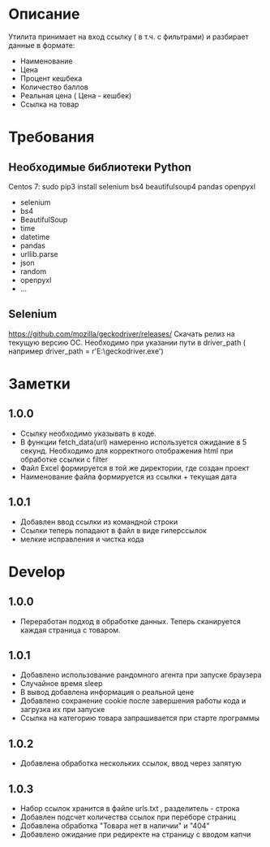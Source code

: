 # Описание
Утилита принимает на вход ссылку ( в т.ч. с фильтрами) и разбирает данные в формате:
- Наименование
- Цена 
- Процент кешбека 
- Количество баллов 
- Реальная цена ( Цена - кешбек) 
- Ссылка на товар

# Требования
## Необходимые библиотеки Python
Centos 7:
sudo pip3 install selenium bs4 beautifulsoup4 pandas openpyxl

 - selenium
 - bs4  
 - BeautifulSoup
 - time  
 - datetime  
 - pandas 
 - urllib.parse
 - json
 - random
 - openpyxl
 - ...

## Selenium 
https://github.com/mozilla/geckodriver/releases/
Скачать релиз на текущую версию ОС. Необходимо при указании пути в driver_path ( например driver_path = r'E:\\geckodriver.exe')
# Заметки
## 1.0.0
- Ссылку необходимо указывать в коде.
- В функции fetch_data(url) намеренно используется ожидание в 5 секунд. Необходимо для корректного отображения html при обработке ссылки с filter
- Файл Excel формируется в той же директории, где создан проект 
- Наименование файла формируется из ссылки + текущая дата
## 1.0.1
- Добавлен ввод ссылки из командной строки
- Ссылки теперь попадают в файл в виде гиперссылок
- мелкие исправления и чистка кода

# Develop
## 1.0.0
- Переработан подход в обработке данных. Теперь сканируется каждая страница с товаром.

## 1.0.1
- Добавлено использование рандомного агента при запуске браузера
- Случайное время sleep
- В вывод добавлена информация о реальной цене
- Добавлено сохранение cookie  после завершения работы кода и загрузка их при запуске
- Ссылка на категорию товара запрашивается при старте программы

## 1.0.2
- Добавлена обработка нескольких ссылок, ввод через запятую

## 1.0.3
- Набор ссылок хранится в файле urls.txt , разделитель - строка
- Добавлен подсчет количества ссылок при переборе страниц
- Добавлена обработка "Товара нет в наличии" и "404"
- Добавлено ожидание при редиректе на страницу с вводом капчи
